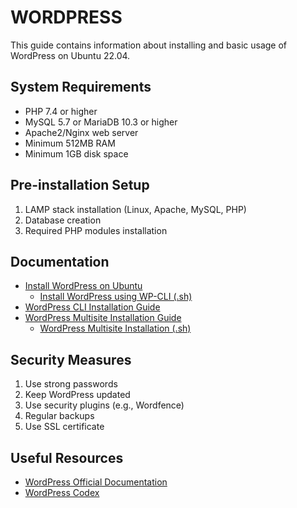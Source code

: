 # WORDPRESS

This guide contains information about installing and basic usage of WordPress on Ubuntu 22.04.

## System Requirements

- PHP 7.4 or higher
- MySQL 5.7 or MariaDB 10.3 or higher
- Apache2/Nginx web server
- Minimum 512MB RAM
- Minimum 1GB disk space

## Pre-installation Setup

1. LAMP stack installation (Linux, Apache, MySQL, PHP)
2. Database creation
3. Required PHP modules installation

## Documentation

- [Install WordPress on Ubuntu](./install.on.ubuntu.md)
  - [Install WordPress using WP-CLI (.sh)](./install-wordpress.sh)
- [WordPress CLI Installation Guide](./wp.cli.md)
- [WordPress Multisite Installation Guide](./wp.multisite.md)
  - [WordPress Multisite Installation (.sh)](./wp.multisite.sh)

## Security Measures

1. Use strong passwords
2. Keep WordPress updated
3. Use security plugins (e.g., Wordfence)
4. Regular backups
5. Use SSL certificate

## Useful Resources

- [WordPress Official Documentation](https://wordpress.org/documentation/)
- [WordPress Codex](https://codex.wordpress.org/)
